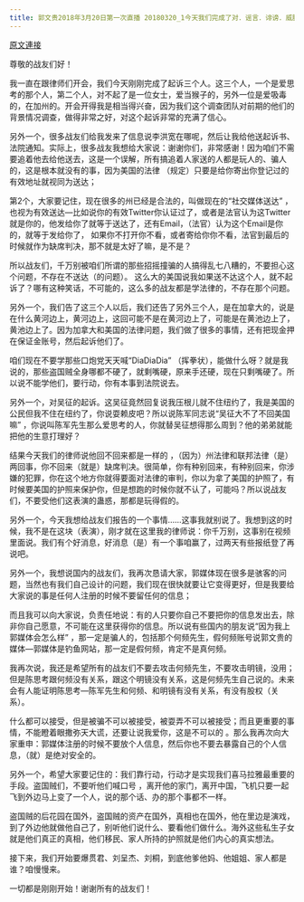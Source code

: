```yaml
---
title: 郭文贵2018年3月20日第一次直播 20180320_1今天我们完成了对．谣言．诽谤．威胁．文贵的陈军先生．袁健斌先生．林宇丹女士(美猴王)三个人的控告！我们绝不会忘掉一个帮助我文贵的任何一个恩人！也不会放过一个伤害我们的坏人！
---
```


[原文連接](https://gnews.org/ThreadView/53481833)

尊敬的战友们好！


我一直在跟律师们开会，我们今天刚刚完成了起诉三个人。这三个人，一个是爱思考的那个人，第二个人，对不起了是一位女士，爱当猴子的，另外一位是爱吸毒的，在加州的。开会开得我是相当得兴奋，因为我们这个调查团队对前期的他们的背景情况调查，做得非常之好，对这个起诉非常的充满了信心。


另外一个，很多战友们给我发来了信息说李洪宽在哪呢，然后让我给他送起诉书、法院通知。实际上，很多战友我想给大家说：谢谢你们，非常感谢！因为咱们不需要追着他去给他送去，这是一个误解，所有搞追着人家送的人都是玩人的、骗人的，这是根本就没有的事，因为美国的法律 （规定）只要是给你寄出你登记过的有效地址就视同为送达；


第2个，大家要记住，现在很多的州已经是合法的，叫做现在的“社交媒体送达” ，也视为有效送达—比如说你的有效Twitter你认证过了，或者是法官认为这Twitter就是你的，他发给你了就等于送达了，还有Email，（法官）认为这个Email是你的，就等于发给你了， 如果你不打开你不看，或者寄给你你不看，法官到最后的时候就作为缺席判决，那不就是太好了嘛，是不是？


所以战友们，千万别被咱们所谓的那些招摇撞骗的人搞得乱七八糟的，不要担心这个问题，不存在不送达（的问题）。 这么大的美国说我如果送不达这个人，就不起诉了？哪有这种笑话，不可能的，这么多的战友都是学法律的，不存在那个问题。


另外一个，我们告了这三个人以后，我们还告了另外三个人，是在加拿大的，说是在什么黄河边上，黄河边上，这回可能不是在黄河边上了，可能是在黄池边上了，黄池边上了。因为加拿大和美国的法律问题，我们做了很多的事情，还有把现金押在保证金账号，然后起诉他们了。


咱们现在不要学那些口炮党天天喊“DiaDiaDia” （挥拳状），能做什么呀？就是我说的，那些盗国贼全身哪都不硬了，就剩嘴硬，原来手还硬，现在只剩嘴硬了。所以说不能学他们，要行动，你有本事到法院说去。


另外一个，对吴征的起诉。这吴征竟然回复说我压根儿就不住纽约了，我是美国的公民但我不住在纽约了，你说耍赖皮吧？所以说陈军同志说“吴征大不了不回美国嘛” ，你说叫陈军先生那么爱思考的人，你就替吴征想得那么周到？他的弟弟就能把他的生意打理好？


结果今天我们的律师说他回不回来都是一样的 ，（因为）州法律和联邦法律（是）两回事，你不回来（就是）缺席判决。很简单，你有种别回来，有种别回来，你涉嫌的犯罪，你在这个地方你就得要面对法律的审判，你以为拿了美国的护照了，有时候要美国的护照来保护你，但是想跑的时候你就不认了，可能吗？所以说战友们，不要受他们这表演的蛊惑，那都是玩得假的。


另外一个，今天我想给战友们报告的一个事情……这事我就别说了。我想到这的时候，我不是在这块（表演），刚才就在这里我的律师说：你千万别，这事别在视频里面说。我们有个好消息，好消息（是）有一个事咱赢了，过两天有些报纸登了再说吧。


另外一个，我想说国内的战友们，我再次恳请大家，郭媒体现在很多是骇客的问题，当然也有我们自己设计的问题，我们现在很快就要让它变得更好，但是我要给大家说的事是任何人注册的时候不要留任何的信息；


而且我可以向大家说，负责任地说：有的人只要你自己不要把你的信息发出去，除非你自己愿意，不可能在这里获得你的信息。所以说有些国内的朋友说“因为我上郭媒体会怎么样” ，那一定是骗人的，包括那个何频先生，假何频账号说郭文贵的媒体—郭媒体是钓鱼网站，那一定是假何频，肯定不是真何频。


我再次说，我还是希望所有的战友们不要去攻击何频先生，不要攻击明镜，没用；但是陈思考跟何频没有关系，跟这个明镜没有关系，这是何频先生自己说的。未来会有人能证明陈思考—陈军先生和何频、和明镜有没有关系，有没有股权（关系）。


什么都可以接受，但是被骗不可以被接受，被耍弄不可以被接受；而且更重要的事情，不能瞪着眼撒弥天大谎，还要让说我爱你，这是不可以的 。那么我再次向大家重申：郭媒体注册的时候不要放个人信息，然后你也不要去暴露自己的个人信息，（就）是绝对安全的。


另外一个，希望大家要记住的：我们靠行动，行动才是实现我们喜马拉雅最重要的手段。盗国贼们，不要听他们喊口号 ，离开他的家门，离开中国，飞机只要一起飞到外边马上变了一个人，说的那个话、办的那个事都不一样。


盗国贼的后花园在国外，盗国贼的资产在国外，真相也在国外，他在里边是演戏，到了外边他就做他自己了，别听他们说什么、要看他们做什么。海外这些私生子女就是他们真正的真相，他们移民、家人所持的护照就是他们内心的真实想法。


接下来，我们开始要爆贯君、刘呈杰、刘桐，到底他爹他妈、他姐姐、家人都是谁？咱慢慢来。


一切都是刚刚开始！谢谢所有的战友们！

